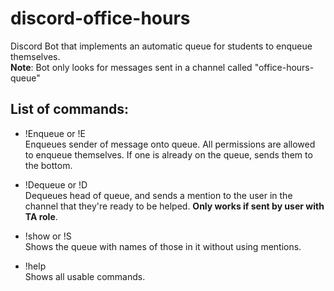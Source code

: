 # discord-office-hours
Discord Bot that implements an automatic queue for students to enqueue themselves.
<br>**Note**: Bot only looks for messages sent in a channel called "office-hours-queue"

## List of commands: 
* !Enqueue or !E 
  <br> Enqueues sender of message onto queue. All permissions are allowed to enqueue themselves. If one is already on the queue, sends them to the bottom.
  
* !Dequeue or !D
  <br> Dequeues head of queue, and sends a mention to the user in the channel that they're ready to be helped. **Only works if sent by user with TA role**.
  
* !show or !S
  <br> Shows the queue with names of those in it without using mentions. 

* !help
  <br> Shows all usable commands. 
